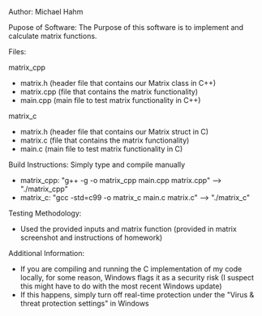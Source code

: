 Author: Michael Hahm

Pupose of Software: The Purpose of this software is to implement 
and calculate matrix functions.

Files:

matrix_cpp
- matrix.h (header file that contains our Matrix class in C++)
- matrix.cpp (file that contains the matrix functionality)
- main.cpp (main file to test matrix functionality in C++)

matrix_c
- matrix.h (header file that contains our Matrix struct in C)
- matrix.c (file that contains the matrix functionality)
- main.c (main file to test matrix functionality in C)

Build Instructions:
Simply type and compile manually

- matrix_cpp: "g++ -g -o matrix_cpp main.cpp matrix.cpp" --> "./matrix_cpp"
- matrix_c: "gcc -std=c99 -o matrix_c main.c matrix.c" --> "./matrix_c"

Testing Methodology:
- Used the provided inputs and matrix function (provided in matrix
screenshot and instructions of homework)

Additional Information:
- If you are compiling and running the C implementation of my code locally, for some reason, Windows flags it as a security risk (I suspect this might have to do with the most recent Windows update)
- If this happens, simply turn off real-time protection under the "Virus & threat protection settings" in Windows
